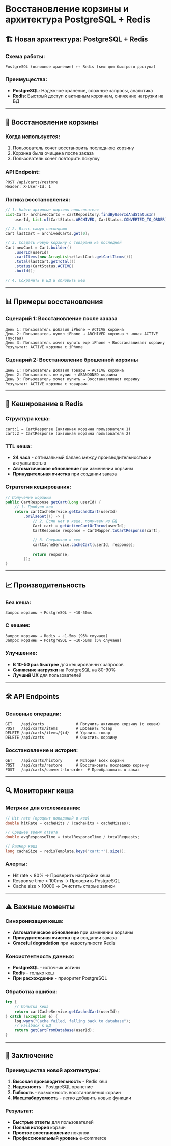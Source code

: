 # Восстановление корзины и архитектура PostgreSQL + Redis

## 🏗️ Новая архитектура: PostgreSQL + Redis

### **Схема работы:**
```
PostgreSQL (основное хранение) ←→ Redis (кеш для быстрого доступа)
```

### **Преимущества:**
- **PostgreSQL**: Надежное хранение, сложные запросы, аналитика
- **Redis**: Быстрый доступ к активным корзинам, снижение нагрузки на БД

---

## 🔄 Восстановление корзины

### **Когда используется:**
1. Пользователь хочет восстановить последнюю корзину
2. Корзина была очищена после заказа
3. Пользователь хочет повторить покупку

### **API Endpoint:**
```http
POST /api/carts/restore
Header: X-User-Id: 1
```

### **Логика восстановления:**
```java
// 1. Найти архивные корзины пользователя
List<Cart> archivedCarts = cartRepository.findByUserIdAndStatusIn(
    userId, List.of(CartStatus.ARCHIVED, CartStatus.CONVERTED_TO_ORDER));

// 2. Взять самую последнюю
Cart lastCart = archivedCarts.get(0);

// 3. Создать новую корзину с товарами из последней
Cart newCart = Cart.builder()
    .userId(userId)
    .cartItems(new ArrayList<>(lastCart.getCartItems()))
    .total(lastCart.getTotal())
    .status(CartStatus.ACTIVE)
    .build();

// 4. Сохранить в БД и обновить кеш
```

---

## 📊 Примеры восстановления

### **Сценарий 1: Восстановление после заказа**
```
День 1: Пользователь добавил iPhone → ACTIVE корзина
День 2: Пользователь купил iPhone → ARCHIVED корзина + новая ACTIVE (пустая)
День 3: Пользователь хочет купить еще iPhone → Восстанавливает корзину
Результат: ACTIVE корзина с iPhone
```

### **Сценарий 2: Восстановление брошенной корзины**
```
День 1: Пользователь добавил товары → ACTIVE корзина
День 2: Пользователь не купил → ABANDONED корзина
День 3: Пользователь хочет купить → Восстанавливает корзину
Результат: ACTIVE корзина с товарами
```

---

## 🚀 Кеширование в Redis

### **Структура кеша:**
```redis
cart:1 → CartResponse (активная корзина пользователя 1)
cart:2 → CartResponse (активная корзина пользователя 2)
```

### **TTL кеша:**
- **24 часа** - оптимальный баланс между производительностью и актуальностью
- **Автоматическое обновление** при изменении корзины
- **Принудительная очистка** при создании заказа

### **Стратегия кеширования:**
```java
// Получение корзины
public CartResponse getCart(Long userId) {
    // 1. Пробуем кеш
    return cartCacheService.getCachedCart(userId)
        .orElseGet(() -> {
            // 2. Если нет в кеше, получаем из БД
            Cart cart = getActiveCartOrThrow(userId);
            CartResponse response = CartMapper.toCartResponse(cart);
            
            // 3. Сохраняем в кеш
            cartCacheService.cacheCart(userId, response);
            
            return response;
        });
}
```

---

## 📈 Производительность

### **Без кеша:**
```
Запрос корзины → PostgreSQL → ~10-50ms
```

### **С кешем:**
```
Запрос корзины → Redis → ~1-5ms (95% случаев)
Запрос корзины → PostgreSQL → ~10-50ms (5% случаев)
```

### **Улучшение:**
- **В 10-50 раз быстрее** для кешированных запросов
- **Снижение нагрузки** на PostgreSQL на 80-90%
- **Лучший UX** для пользователей

---

## 🛠️ API Endpoints

### **Основные операции:**
```http
GET    /api/carts              # Получить активную корзину (с кешем)
POST   /api/carts/items        # Добавить товар
DELETE /api/carts/items/{id}   # Удалить товар
DELETE /api/carts              # Очистить корзину
```

### **Восстановление и история:**
```http
GET    /api/carts/history      # История всех корзин
POST   /api/carts/restore      # Восстановить последнюю корзину
POST   /api/carts/convert-to-order  # Преобразовать в заказ
```

---

## 🔍 Мониторинг кеша

### **Метрики для отслеживания:**
```java
// Hit rate (процент попаданий в кеш)
double hitRate = cacheHits / (cacheHits + cacheMisses);

// Среднее время ответа
double avgResponseTime = totalResponseTime / totalRequests;

// Размер кеша
long cacheSize = redisTemplate.keys("cart:*").size();
```

### **Алерты:**
- Hit rate < 80% → Проверить настройки кеша
- Response time > 100ms → Проверить PostgreSQL
- Cache size > 10000 → Очистить старые записи

---

## ⚠️ Важные моменты

### **Синхронизация кеша:**
- **Автоматическое обновление** при изменении корзины
- **Принудительная очистка** при создании заказа
- **Graceful degradation** при недоступности Redis

### **Консистентность данных:**
- **PostgreSQL** - источник истины
- **Redis** - только кеш
- **При расхождении** - приоритет PostgreSQL

### **Обработка ошибок:**
```java
try {
    // Попытка кеша
    return cartCacheService.getCachedCart(userId);
} catch (Exception e) {
    log.warn("Cache failed, falling back to database");
    // Fallback к БД
    return getCartFromDatabase(userId);
}
```

---

## 🎯 Заключение

### **Преимущества новой архитектуры:**
1. **Высокая производительность** - Redis кеш
2. **Надежность** - PostgreSQL хранение
3. **Гибкость** - возможность восстановления корзин
4. **Масштабируемость** - легко добавить новые функции

### **Результат:**
- **Быстрые ответы** для пользователей
- **Полная история** корзин
- **Простое восстановление** покупок
- **Профессиональный уровень** e-commerce 